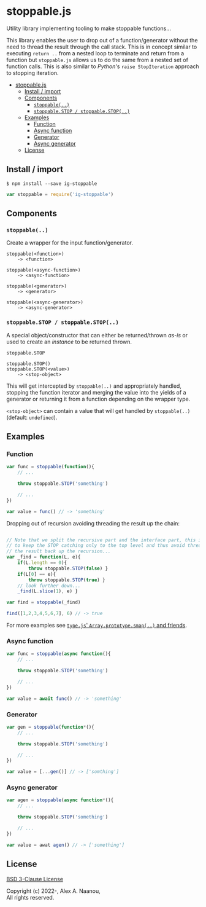 # stoppable.js

Utility library implementing tooling to make stoppable functions...

This library enables the user to drop out of a function/generator without the 
need to thread the result through the call stack. This is in concept similar to
executing `return ..` from a nested loop to terminate and return from a function
but `stoppable.js` allows us to do the same from a nested set of function calls.
This is also similar to _Python_'s `raise StopIteration` approach to stopping 
iteration.

- [stoppable.js](#stoppablejs)
  - [Install / import](#install--import)
  - [Components](#components)
    - [`stoppable(..)`](#stoppable)
    - [`stoppable.STOP / stoppable.STOP(..)`](#stoppablestop--stoppablestop)
  - [Examples](#examples)
    - [Function](#function)
    - [Async function](#async-function)
    - [Generator](#generator)
    - [Async generator](#async-generator)
  - [License](#license)


## Install / import

```shell
$ npm install --save ig-stoppable
```

```javascript
var stoppable = require('ig-stoppable')
```


## Components

### `stoppable(..)`

Create a wrapper for the input function/generator.

```bnf
stoppable(<function>)
    -> <function>

stoppable(<async-function>)
    -> <async-function>

stoppable(<generator>)
    -> <generator>

stoppable(<async-generator>)
    -> <async-generator>
```


### `stoppable.STOP / stoppable.STOP(..)`

A special object/constructor that can either be returned/thrown _as-is_ or 
used to create an _instance_ to be returned thrown.

```bnf
stoppable.STOP

stoppable.STOP()
stoppable.STOP(<value>)
    -> <stop-object>
```

This will get intercepted by `stoppable(..)` and appropriately handled, stopping 
the function iterator and merging the value into the yields of a generator or 
returning it from a function depending on the wrapper type.

`<stop-object>` can contain a value that will get handled by `stoppable(..)` (default: `undefined`).


## Examples



### Function

```javascript
var func = stoppable(function(){
    // ...

    throw stoppable.STOP('something')

    // ...
})

var value = func() // -> 'something'
```

Dropping out of recursion avoiding threading the result up the chain:
```javascript

// Note that we split the recursive part and the interface part, this is done
// to keep the STOP catching only to the top level and thus avoid threading 
// the result back up the recursion...
var _find = function(L, e){
    if(L.length == 0){
        throw stoppable.STOP(false) }
    if(L[0] == e){
        throw stoppable.STOP(true) }
    // look further down...
    _find(L.slice(1), e) }

var find = stoppable(_find)

find([1,2,3,4,5,6,7], 6) // -> true
```

For more examples see [`type.js`' `Array.prototype.smap(..)` and friends](https://github.com/flynx/types.js#arraysmap--arraysfilter--arraysreduce--arraysforeach).



### Async function
```javascript
var func = stoppable(async function(){
    // ...

    throw stoppable.STOP('something')

    // ...
})

var value = await func() // -> 'something'
```


### Generator 

```javascript
var gen = stoppable(function*(){
    // ...

    throw stoppable.STOP('something')

    // ...
})

var value = [...gen()] // -> ['somthing']
```


### Async generator

```javascript
var agen = stoppable(async function*(){
    // ...

    throw stoppable.STOP('something')

    // ...
})

var value = awat agen() // -> ['something']
```


## License

[BSD 3-Clause License](./LICENSE)

Copyright (c) 2022-, Alex A. Naanou,  
All rights reserved.


<!-- vim:set ts=4 sw=4 spell : -->
